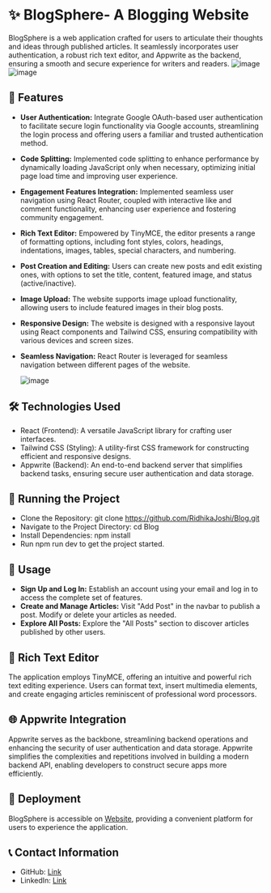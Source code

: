 # ✨ BlogSphere- A Blogging Website

BlogSphere is a web application crafted for users to articulate their thoughts and ideas through published articles. It seamlessly incorporates user authentication, a robust rich text editor, and Appwrite as the backend, ensuring a smooth and secure experience for writers and readers.
![image](https://github.com/RidhikaJoshi/Blog/assets/92508014/ad66d2f5-5ab4-4881-9eb2-b03eb706d2af)
![image](https://github.com/RidhikaJoshi/Blog/assets/92508014/c3aa7c97-7fcb-4e59-88b6-532631fecb75)



## 🚀 Features

- **User Authentication:** Integrate Google OAuth-based user authentication to facilitate secure login functionality via Google accounts, streamlining the login process and offering users a familiar and trusted authentication method.
- **Code Splitting:** Implemented code splitting to enhance performance by dynamically loading JavaScript only when necessary, optimizing initial page load time and improving user experience.
- **Engagement Features Integration:** Implemented seamless user navigation using React Router, coupled with interactive like and comment functionality, enhancing user experience and fostering community engagement.
- **Rich Text Editor:** Empowered by TinyMCE, the editor presents a range of formatting options, including font styles, colors, headings, indentations, images, tables, special characters, and numbering.
- **Post Creation and Editing:** Users can create new posts and edit existing ones, with options to set the title, content, featured image, and status (active/inactive).
- **Image Upload:** The website supports image upload functionality, allowing users to include featured images in their blog posts.
- **Responsive Design:** The website is designed with a responsive layout using React components and Tailwind CSS, ensuring compatibility with various devices and screen sizes.
- **Seamless Navigation:** React Router is leveraged for seamless navigation between different pages of the website.

  ![image](https://github.com/RidhikaJoshi/Blog/assets/92508014/b6a8dce9-a779-4ce5-8743-204b2154aec1)


## 🛠️ Technologies Used

- React (Frontend): A versatile JavaScript library for crafting user interfaces.
- Tailwind CSS (Styling): A utility-first CSS framework for constructing efficient and responsive designs.
- Appwrite (Backend): An end-to-end backend server that simplifies backend tasks, ensuring secure user authentication and data storage.

## 🚦 Running the Project

- Clone the Repository: git clone https://github.com/RidhikaJoshi/Blog.git
- Navigate to the Project Directory: cd Blog
- Install Dependencies: npm install
- Run npm run dev to get the project started.

## 🌟 Usage

- **Sign Up and Log In:** Establish an account using your email and log in to access the complete set of features.
- **Create and Manage Articles:** Visit "Add Post" in the navbar to publish a post. Modify or delete your articles as needed.
- **Explore All Posts:** Explore the "All Posts" section to discover articles published by other users.

## 📝 Rich Text Editor

The application employs TinyMCE, offering an intuitive and powerful rich text editing experience. Users can format text, insert multimedia elements, and create engaging articles reminiscent of professional word processors.

  ## 🌐 Appwrite Integration

Appwrite serves as the backbone, streamlining backend operations and enhancing the security of user authentication and data storage. Appwrite simplifies the complexities and repetitions involved in building a modern backend API, enabling developers to construct secure apps more efficiently.

## 🚀 Deployment

BlogSphere is accessible on  [Website](https://blogsphere-swf7.onrender.com/), providing a convenient platform for users to experience the application.

## 📞 Contact Information
- GitHub:  [Link](https://github.com/RidhikaJoshi)
- LinkedIn:  [Link](https://www.linkedin.com/in/ridhika-joshi-069164221/)

